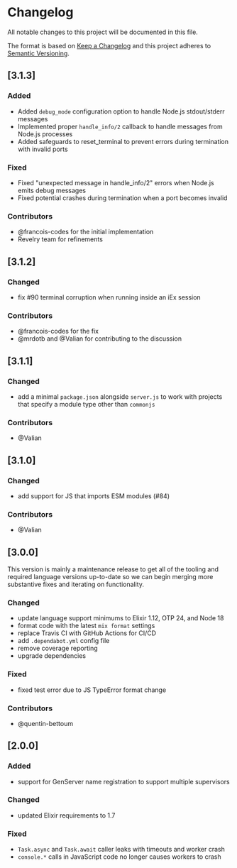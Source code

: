 # Changelog

All notable changes to this project will be documented in this file.

The format is based on [Keep a Changelog](http://keepachangelog.com/en/1.0.0/)
and this project adheres to [Semantic Versioning](http://semver.org/spec/v2.0.0.html).

## [3.1.3]

### Added
- Added `debug_mode` configuration option to handle Node.js stdout/stderr messages
- Implemented proper `handle_info/2` callback to handle messages from Node.js processes
- Added safeguards to reset_terminal to prevent errors during termination with invalid ports

### Fixed
- Fixed "unexpected message in handle_info/2" errors when Node.js emits debug messages
- Fixed potential crashes during termination when a port becomes invalid

### Contributors
- @francois-codes for the initial implementation
- Revelry team for refinements

## [3.1.2]

### Changed
- fix #90 terminal corruption when running inside an iEx session

### Contributors
- @francois-codes for the fix
- @mrdotb and @Valian for contributing to the discussion


## [3.1.1]

### Changed
- add a minimal `package.json` alongside `server.js` to work with projects that specify a module type other than `commonjs`

### Contributors
- @Valian


## [3.1.0]

### Changed
- add support for JS that imports ESM modules (#84)

### Contributors
- @Valian


## [3.0.0]

This version is mainly a maintenance release to get all of the tooling and required language versions up-to-date so we can begin merging more substantive fixes and iterating on functionality.

### Changed
- update language support minimums to Elixir 1.12, OTP 24, and Node 18
- format code with the latest `mix format` settings
- replace Travis CI with GitHub Actions for CI/CD
- add `.dependabot.yml` config file
- remove coverage reporting
- upgrade dependencies

### Fixed
- fixed test error due to JS TypeError format change

### Contributors
- @quentin-bettoum


## [2.0.0]

### Added
- support for GenServer name registration to support multiple supervisors

### Changed
- updated Elixir requirements to 1.7

### Fixed
- `Task.async` and `Task.await` caller leaks with timeouts and worker crash
- `console.*` calls in JavaScript code no longer causes workers to crash

